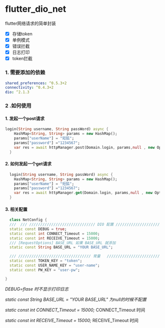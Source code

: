 # flutter_dio_net
flutter网络请求的简单封装
* [x] 存储token
* [x] 单例模式
* [x] 错误拦截
* [x] 日志打印
* [x] token拦截

### 1. 需要添加的依赖
```yml
shared_preferences: ^0.5.3+2
connectivity: ^0.4.3+2
dio: ^2.1.3
```
### 2 .如何使用
#### 1. 发起一个post请求
```dart
login(String username, String passWord) async {
    HashMap<String, String> params = new HashMap();
    params["userName"] = "短狐";
    params["password"] ="1234567";
    var res = await httpManager.post(Domain.login, params,null , new Options());
  }
```
#### 2. 如何发起一个get请求
```dart
  login(String username, String passWord) async {
    HashMap<String, String> params = new HashMap();
    params["userName"] = "短狐";
    params["password"] ="1234567";
    var res = await httpManager.get(Domain.login, params,null , new Options());
  }
```

#### 3. 相关配置
```dart
  class NetConfig {
  ///  /// ////////////////////////////// DIO 配置 ////////////////////////////////////// ///
  static const DEBUG = true;
  static const int CONNECT_Timeout = 15000;
  static const int RECEIVE_Timeout = 15000;
  /// [RequestOptions] BASE_URL 如果 BASE_URL 就添加
  static const String BASE_URL = "YOUR BASE_URL";

  /// ///////////////////////////////// 常量   ////////////////////////////////// ///
  static const TOKEN_KEY = "token";
  static const USER_NAME_KEY = "user-name";
  static const PW_KEY = "user-pw";

}
```
 *DEBUG=flase 时不显示打印日志*
 
 *static const String BASE_URL = "YOUR BASE_URL" 为null的时候不配置*
 
 *static const int CONNECT_Timeout = 15000;* CONNECT_Timeout 时间
 
 *static const int RECEIVE_Timeout = 15000;* RECEIVE_Timeout 时间
 
 
